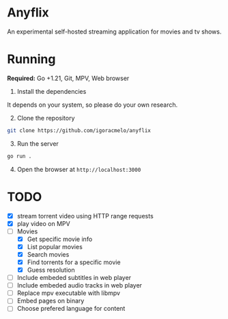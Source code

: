 # Anyflix

An experimental self-hosted streaming application for movies and tv shows.

# Running

**Required:** Go +1.21, Git, MPV, Web browser

1. Install the dependencies

It depends on your system, so please do your own research.

2. Clone the repository

```sh
git clone https://github.com/igoracmelo/anyflix
```

3. Run the server

```sh
go run .
```

4. Open the browser at `http://localhost:3000`

# TODO
- [X] stream torrent video using HTTP range requests
- [X] play video on MPV
- [ ] Movies
    - [X] Get specific movie info
    - [X] List popular movies
    - [X] Search movies
    - [X] Find torrents for a specific movie
    - [X] Guess resolution
- [ ] Include embeded subtitles in web player
- [ ] Include embeded audio tracks in web player
- [ ] Replace mpv executable with libmpv
- [ ] Embed pages on binary
- [ ] Choose prefered language for content